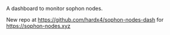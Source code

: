 A dashboard to monitor sophon nodes.

New repo at https://github.com/hardx4/sophon-nodes-dash for https://sophon-nodes.xyz
